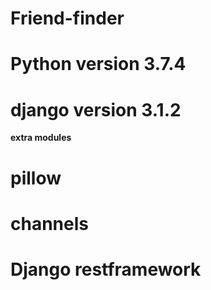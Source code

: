 # Friend-finder
# Python version 3.7.4
# django version 3.1.2
**extra modules**
# pillow
# channels
# Django restframework
